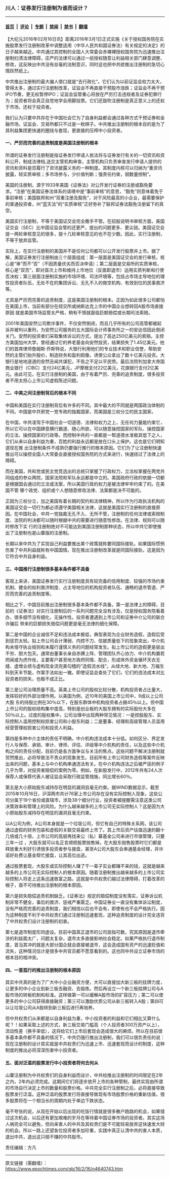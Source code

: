 ### 川人：证券发行注册制为谁而设计？

---

#### [首页](../../../..?n4640743) &nbsp;|&nbsp; [评论](../../../../../epoch-comment?n4640743) &nbsp;|&nbsp; [专题](../../../../../epoch-special?n4640743) &nbsp;|&nbsp; [禁闻](../../../../../epoch-news?n4640743) &nbsp;|&nbsp; [禁书](../../../../../books?n4640743) &nbsp;|&nbsp; [翻墙](https://github.com/gfw-breaker/nogfw/blob/master/README.md?n4640743)


<div class="post_content" id="artbody" itemprop="articleBody">
 <!-- article content begin -->
 <p>
  【大纪元2016年02月16日讯】距离2016年3月1日正式实施《关于授权国务院在实施股票发行注册制改革中调整适用〈中华人民共和国证券法〉有关规定的决定》的日子越来越近。中共通过其控制的全国人大常委会赤裸裸授权国务院为迅速推出注册制扫清法律障碍，庄严的法律可以通过一纸授权随意让利益相关部门肆意调整、修改，这反映出中共没有丝毫的法制意识，同时这也把中共欲推出注册制的急切心情跃然纸上。
 </p>
 <p>
  中共推出注册制的最大骗人借口就是“去行政化”。它们认为以前证监会权力太大，管得太多，通过实行注册制改革，证监会不再直接干预股市涨跌；证监会不再干预IPO节奏，更无权暂停IPO；证监会监管重心将放在严厉打击违规者及证券犯罪行为；投资者将会真正自觉地学会用脚投票。它们还鼓吹注册制是真正意义上的还权于市场，还权于投资者。
 </p>
 <p>
  我们认为只要中共存在于中国社会它为了自身利益都会通过各种方式干预证券和金融市场，证监会、交易所都只不过是一枚棋子。中共推出注册制的根本目的是为了其利益集团更快速的圈钱与套现，更直接的压榨中小投资者。
 </p>
 <p>
  <h4>
   一、严厉而完善的追责制度是美国注册制的根本
  </h4>
  <p>
   所谓的证券发行注册制是指证券发行申请人依法将与证券发行有关的一切资讯和资料公开，制成法律档,送交主管机构审查，主管机构只负责审查发行申请人提供的资讯和资料是否履行了资讯披露义务的一种制度。其制度内核可以归纳为“重资讯披露，轻实质审核；多市场参与，少价值判断；强责任约束，弱数量控制”。
  </p>
  <p>
   美国的注册制，源于1933年美国《证券法》对公开发行证券的注册或豁免要求。“注册”在美国证券法体系的语境中是“事前审核”的意思，“豁免”则意味着免于事前审核；美国联邦和州“双重注册及豁免”，对于风险最高的小企业，最需要保护的普通投资者，州“蓝天法”的“实质审核”正好弥补了联邦证券法豁免注册留下的真空。
  </p>
  <p>
   美国实行注册制，不等于美国证交会完全撒手不管。在招股说明书审核方面，美国证交会（SEC）比中国证监会管的还更严，提出的问题更多、更尖锐。美国证交会提一两轮审核意见的很多，提十几轮审核意见的也不在少数。因此，实行注册制，不等于放弃监管。
  </p>
  <p>
   实际上，在实行注册制的美国并不是任何公司都可以公开发行股票并上市。据了解，美国证券发行注册制由三个层面组成：第一层面是美国证交会的发行审核，核心是“审”而不“否”（不因质量优劣而否决申请）；第二层面是交易所的实质审核，核心是“双否”，即对首次上市和维持上市地位（反面即退市）运用实质判断和行使否决权；第三层面注册制实施的市场环境、司法环境等，包括占市场主导地位的理性投资者队伍，无处不在的集团诉讼、无孔不入的做空机构、有效到位的民事救济等。
  </p>
  <p>
   尤其是严厉而完善的追责制度，这是美国注册制的根本。正因为如此很多公司都怕在美国上市，当前有部分在纽交所或纳斯达克上市的中国企业想转回A股市场直接原因 就是美国市场监管太严格，稍有不慎就面临巨额赔偿或长期司法索赔。
  </p>
  <p>
   2001年美国安然公司欺诈事件，不仅安然倒闭，而且几乎所有的公司高管都被起诉并被判以重刑，为安然公司服务的五大国际会计师事务所之一的安达信因此倒闭关门。安然的投资者们采取集体诉讼的方式，提出了高达250亿美元的索赔。主控方美国加州大学，曾经通过它的养老基金向安然投资，结果损失了1.45亿美元。他们的首席律师詹姆斯‧乔斯特说，大银行利用他们的专业技术和职业信誉，帮助安然的主管们抬升股价，制造财务和盈利假像，诱使公众拿出了数十亿美元投资。大银行是地地道道的安然丑闻共谋犯，不告之不足以平民愤。最后法院判加拿大帝国商业银行（CIBC）支付24亿美元，JP摩根支付22亿美元，花旗银行支付2亿美元。由此可见，在实行注册制的美国，由于有着严厉、完善的追责制度，很多投资者不用太担心上市公司虚假陈述问题。
  </p>
  <p>
   <h4>
    二、中美之间注册制背后的根本不同
   </h4>
   <p>
    中国和美国在实行注册制背后有许多的不同。其中最大的不同就是两国政治体制的不同。中国是中共邪党一党专政的独裁国家，而美国是三权分立的民主国家。
   </p>
   <p>
    在中国，中共凌驾于中国社会一切道德、法律和权力之上，无任何力量能约束它，所以它可以在中国肆意横行霸道、随心所欲，可以随意操控国家的军队、操控国家的立法、操控国家的行政等。而控制中共的一直都是一帮道德水准极其低下之人，它们从来以自身利益为重，百姓的利益永远都是放在口头上保护。这也是它们明知道现在推 出注册制条件不成熟仍要强行推行的根本原因。它们为了让注册制快速推出可以操控全国人大常委会直接授权国务院的方式来进行，快速绕过了法律上的障碍。
   </p>
   <p>
    而在美国，共和党或民主党竞选出的总统只掌握了行政权力，立法权掌握在两党共同组成的参众两院，国家法院和军队永远都是中立的。美国政府行政的依据一切都是根据国会通过的立法或法案，所以美国行政的权力是被法律牢牢约束了的。在美国不管 哪个政党、组织或个人想随意修改法律、法案都是决不可能的。
   </p>
   <p>
    正因为三权分立，加之美国有着长期的契约和法律精神，所以作为行政执法机构的美国证交会一切行为都必须遵守美国相关法律，这就是美国实行注册制的直接原因。在中国社会，中共一党独裁无孔不入、无所不管，注册制的任何法律或索赔制度、法院的判决都可以随时根据中共的需要进行随意性修改。在法律、规则可以随时修改下实 行的注册制绝对不可能达到美国注册制那种状态，所以中共它即使推出了注册制也是山寨版的注册制。
   </p>
   <p>
    长期以来中共为了实现自己利益要推出某个政策就称要同国际接轨，如果国际惯例伤害了中共利益就称有中国国情。现在推出注册制改革就是同国际接轨，这是因为它符合中共自身利益。
   </p>
   <p>
    <h4>
     三、中国推行注册制很多基本条件都不具备
    </h4>
    <p>
     客观上来讲，美国证券发行实行注册制度具有较完备的信用制度、较强的市场约束机制、健全的权利救济制度、占主导地位的机构投资者队伍、通畅的退市管道、严厉而完善的追责制度等。
    </p>
    <p>
     相比之下，中国目前推出注册制很多基本条件都不具备。第一是法律上的障碍，目前的《证券法》对实行注册制后的一系列问题完全没有涉及，仅是授权国务院看着办，很多细节没有细化，无操作性。投资者遭遇到上市公司和证券中介公司的联合诈骗后 带来的巨额损失赔偿问题更是毫无法律的细化保障。
    </p>
    <p>
     第二是中国的企业诚信不足和违法成本极低，典型表现为企业财务造假，造假后受到惩罚太轻。拟上市公司会计薄弱、内控不力、信披质量低下的现象突出，中介机构未恪守执业规则和未履行谨慎义务的问题经常发生。拟上市公司的造假更是层出不穷、胆大包天。通常由董事长亲自赤膊上阵、管理团队齐心协力、中介机构置若罔闻或为虎作伥，主要客户甚至地方政府同情、配合，形成体外资金循环天衣无缝、虚增业绩与虚构现金流完美勾稽的“造假流水线”。从绿大地、新大地、万福生科到天丰节能，作案手法如出一辙。即使证监会查处了它们，它们的违法成本对比投资者的损失，也极不成正比。
    </p>
    <p>
     第三是公司治理质量不高。英美上市公司的股权比较分散，机构投资者占比量大，发挥较好的外部治理作用。以美国为例，近10年的美国上市公司中，9成以上公司大股 东的持股比例在30％以下，在股东群体中机构投资者占据45％以上。但中国上市公司的股权结构集中度高，特别是创业板的大股东拥有的实际股份大多在50％以上。过度的股权集中，公司治理中出现两种常见情况：一是控股股东、实际控制人滥用控制权损害公司和小股东利益；二是董事、经理和高级管理人员滥用经营管理权损害公司和投资人利益。
    </p>
    <p>
     第四是多种中介主体的责任不明确，中介机构违法成本十分低。如何区分、界定发行人与保荐、承销、审计、律师、评估、评级等中介机构的责任，以及这些中介机构之间的责任分配，目前仍是各方面争议与关注的焦点。这些问题不解决注册制就贸然推出，必将导致法不责众的现象发生。目前所有上市公司财务造假等案件反映出来的问题，基本上与中介机构串通违法有关。在中介机构违法之后被严惩的例子几乎为零，对投资者赔偿的案例为零。例如，在新股发行中，2012年共有24人次保荐人或保荐代表人被证监会采取行政监管措施，同比增长60％。
    </p>
    <p>
     第五是大小原始股东减持存在明显的漏洞且毫无约束。据WIND数据显示，截至2015年10月16日，沪深两市共计76家上市公司存在没有实际控制人现象，这些公司分属于19个省份或直辖市，涉及38个细分行业，投资者被提醒需注意这类公司决策效率和管理上的风险。为什么越来越多的上市公司无实际控制人？这是因为大小原始股东减持存在明显的漏洞且毫无约束。
    </p>
    <p>
     以A公司为例，A公司本身就是一个垃圾公司，但它有自己的特殊关系网，该公司通过虚假的财务包装和虚假的关联交易最终上市了。其上市后资产估值迅速的翻十几倍或几十倍，上市公司的高层再找来公（私）募基金公司来进行市值管理，只要三年一过 ，大股东就可以名正言顺把股票抛售掉。在大股东抛售股票时它们都是释放重大利好引诱很多投资者参与接盘，甚至A公司大股东会串通基金经理，并许诺好处费让基金帮忙接盘，让其高位出逃。
    </p>
    <p>
     通过股票套现，大股东或实际控制人赚了干一辈子实业都赚不来的钱，这就是越来越多的上市公司无实际控制人的根本原因。随着注册制推出越来越多的上市公司实际控制人将走上这条迅速致富之路。这就是中共权贵们越过法律障碍，打着改革的幌子，亟不可待推出注册制的根本原因。
    </p>
    <p>
     第六是损失赔偿追责机制缺乏。《证券法》规定的赔偿制度没有落实，证券诉讼机制非常不健全，事后的救济、惩戒严重匮乏。中国证券业一直没有集体诉讼制度，没有严格而完善的追责制度，我们相信以后也不会有，即使有也不会严格执行。因为这种制度不利于中共权贵们通过注册制迅速套现，这种追责制度的设计完全违背了中共权贵们设计注册制的初衷。
    </p>
    <p>
     第七是退市制度形同虚设。目前中国真正退市的公司屈指可数，究其原因是退市牵涉的利益面太广，问题太复杂，退市太多直接影响社会稳定。如果严格执行退市制度，首当其冲的就是大部分国企就会直接被退市，这会造成国有资产的迅速贬值和流失，这种情况估计是很多中共官员都不愿意看到的。这也同中共设立证券市场的根本目的相冲突。
    </p>
    <p>
     <h4>
      四、一意孤行的推出注册制的根本原因
     </h4>
     <p>
      其实中共真的是为了广大中小企业融资方便，大可以直接加大新三板的挂牌力度，让更多的中小企业到新三板去融资、去锻炼。然后再设立一个新三板挂牌公司与A股市场的转板机制和标准。这样做第一可以缓解A股市场的扩容压力；第二可以使更多的中小公司获得直接融资；第三可以激励优质公司从新三板转入A股；第四可以让垃圾公司从A股转到新三板后进行再培养。
     </p>
     <p>
      但中共权贵们从来都是以自身利益为重，中小投资者的利益和它们相比又算什么呢？！如果采取上述的方式，新三板交易门槛高（个人投资者300万资产以上），流动性差（换手率低），这将给它们上市后套现会造成很大的麻烦。所以在目前很多基本条件都不具备的情况下，中共仍强行推出注册制，我们可以很负责任的说：现在注册制的设计其实就是中共权贵们为迅速上市、迅速套现而设计的制度，这种制度的推出必将深深伤害中小投资者。
     </p>
     <h4>
      五、面对泛滥的股票发行中小投资者将何去何从
     </h4>
     <p>
      山寨注册制为中共权贵们的自身利益而设计，中共给推出注册制的时间限定在2年之内，2年内必须完成。这期间它们将逐步放开上市的各种管制，最终实现由所谓的市场自行决定上市的数量和股票价格。中共完全实行注册制之后，必将直接导致股票发行泛滥。这种泛滥的股票发行将直接导致现有市场股票价格的重新估值，很多股票将在一个相当长的周期内处于单边下跌状态。
     </p>
     <p>
      毫不夸张的说，从现在开始以后出现的吃饭行情就是很多散户跑路的机会，如果错过这次机会，以后还有更加艰难的岁月在等待着中国证券市场的投资者。其实这场人祸完全可以避免，但向来害人的中共及其权贵们是不可能轻易放弃这快速发大财的机会。所以一路上还望各位投资者多加珍重，实践中真正认清中共的害人本质，退出中共，退出这只赔不赚的中共股市。
     </p>
     <p>
      责任编辑：方凡
     </p>
     <!-- article content end -->
     <div id="below_article_ad">
     </div>
    </p>
   </p>
  </p>
 </p>
</div>


---

原文链接（需翻墙）：https://www.epochtimes.com/gb/16/2/16/n4640743.htm